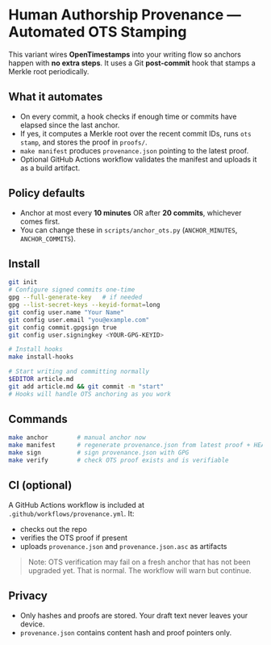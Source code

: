 # Human Authorship Provenance — Automated OTS Stamping

This variant wires **OpenTimestamps** into your writing flow so anchors happen with **no extra steps**.
It uses a Git **post-commit** hook that stamps a Merkle root periodically.

## What it automates
- On every commit, a hook checks if enough time or commits have elapsed since the last anchor.
- If yes, it computes a Merkle root over the recent commit IDs, runs `ots stamp`, and stores the proof in `proofs/`.
- `make manifest` produces `provenance.json` pointing to the latest proof.
- Optional GitHub Actions workflow validates the manifest and uploads it as a build artifact.

## Policy defaults
- Anchor at most every **10 minutes** OR after **20 commits**, whichever comes first.
- You can change these in `scripts/anchor_ots.py` (`ANCHOR_MINUTES`, `ANCHOR_COMMITS`).

## Install
```bash
git init
# Configure signed commits one-time
gpg --full-generate-key   # if needed
gpg --list-secret-keys --keyid-format=long
git config user.name "Your Name"
git config user.email "you@example.com"
git config commit.gpgsign true
git config user.signingkey <YOUR-GPG-KEYID>

# Install hooks
make install-hooks

# Start writing and committing normally
$EDITOR article.md
git add article.md && git commit -m "start"
# Hooks will handle OTS anchoring as you work
```

## Commands
```bash
make anchor        # manual anchor now
make manifest      # regenerate provenance.json from latest proof + HEAD
make sign          # sign provenance.json with GPG
make verify        # check OTS proof exists and is verifiable
```

## CI (optional)
A GitHub Actions workflow is included at `.github/workflows/provenance.yml`. It:
- checks out the repo
- verifies the OTS proof if present
- uploads `provenance.json` and `provenance.json.asc` as artifacts

> Note: OTS verification may fail on a fresh anchor that has not been upgraded yet. That is normal. The workflow will warn but continue.

## Privacy
- Only hashes and proofs are stored. Your draft text never leaves your device.
- `provenance.json` contains content hash and proof pointers only.
